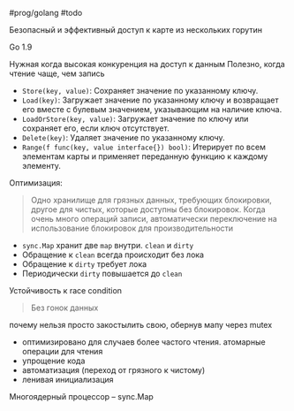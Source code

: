 #prog/golang  #todo

Безопасный и эффективный доступ к карте из нескольких горутин

Go 1.9

Нужная когда высокая конкуренция на доступ к данным
Полезно, когда чтение чаще, чем запись

- `Store(key, value)`: Сохраняет значение по указанному ключу.
- `Load(key)`: Загружает значение по указанному ключу и возвращает его вместе с булевым значением, указывающим на наличие ключа.
- `LoadOrStore(key, value)`: Загружает значение по ключу или сохраняет его, если ключ отсутствует.
- `Delete(key)`: Удаляет значение по указанному ключу.
- `Range(f func(key, value interface{}) bool)`: Итерирует по всем элементам карты и применяет переданную функцию к каждому элементу.

Оптимизация: 
> Одно хранилище для грязных данных, требующих блокировки, другое для чистых, которые доступны без блокировок. Когда очень много операций записи, автоматически переключение на использование блокировок для производительности

- `sync.Map` хранит две `map` внутри. `clean` и `dirty`
- Обращение к `clean` всегда происходит без лока
- Обращение к `dirty` требует лока
- Периодически `dirty` повышается до `clean`

Устойчивость к race condition
> Без гонок данных

почему нельзя просто закостылить свою, обернув мапу через mutex
- оптимизировано для случаев более частого чтения. атомарные операции для чтения
- упрощение кода
- автоматизация (переход от грязного к чистому)
- ленивая инициализация

Многоядерный процессор – sync.Map